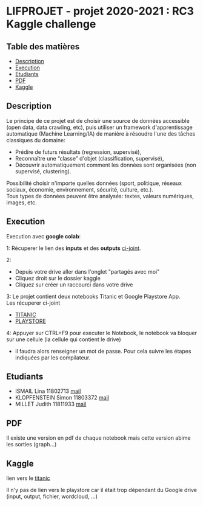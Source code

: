 # LIFPROJET - projet 2020-2021 : RC3 Kaggle challenge

## Table des matières

- [Description](#description)
- [Execution](#execution)
- [Etudiants](#etudiants)
- [PDF](#pDF)
- [Kaggle](#kaggle)


## Description

Le principe de ce projet est de choisir une source de données accessible (open data, data crawling, etc), puis utiliser un framework d'apprentissage automatique (Machine Learning/IA) de manière à résoudre l'une des tâches classiques du domaine: </br>

  - Prédire de futurs résultats (regression, supervisé),
  - Reconnaître une “classe” d'objet (classification, supervisé),
  - Découvrir automatiquement comment les données sont organisées (non supervisé, clustering).

Possibilité choisir n'importe quelles données (sport, politique, réseaux sociaux, économie, environnement, sécurité, culture, etc.).</br>
Tous types de données peuvent être analysés: textes, valeurs numériques, images, etc.

## Execution

Execution avec **google colab**:</br>

1: Récuperer le lien des **inputs** et des **outputs** [ci-joint](https://drive.google.com/drive/folders/1OebGs0cbXNjFGoE8tMXB0evgXn9bdHLj?usp=sharing).</br>

2:

- Depuis votre drive aller dans l'onglet "partagés avec moi"
- Cliquez droit sur le dossier kaggle
- Cliquez sur créer un raccourci dans votre drive

3: Le projet contient deux notebooks Titanic et Google Playstore App.</br>
Les récuperer ci-joint</br>

- [TITANIC](https://colab.research.google.com/drive/1XpXA67mq9WG2LN5zCHbD4y6iUBuJg2As?usp=sharing)
- [PLAYSTORE](https://colab.research.google.com/drive/1HrBZ71dZuJHPrIdd3t0UCfjgRw-nrJ_3?usp=sharing)

4: Appuyer sur CTRL+F9 pour executer le Notebook, le notebook va bloquer sur une cellule (la cellule qui contient le drive)

- il faudra alors renseigner un mot de passe. Pour cela suivre les étapes indiquées par les compilateur.

## Etudiants

- ISMAIL Lina 11802713 [mail](mailto:lina.ismail@etu.univ-lyon1.fr)
- KLOPFENSTEIN Simon 11803372 [mail](mailto:simon.klopfenstein@etu.univ-lyon1.fr)
- MILLET Judith 11811933 [mail](mailto:judith.millet@etu.univ-lyon1.fr)

## PDF

Il existe une version en pdf de chaque notebook mais cette version abime les sorties (graph...)

## Kaggle

lien vers le [titanic](https://www.kaggle.com/linaisl/jusina-titanic)

Il n'y pas de lien vers le playstore car il était trop dépendant du Google drive (input, output, fichier, wordcloud, ...)
